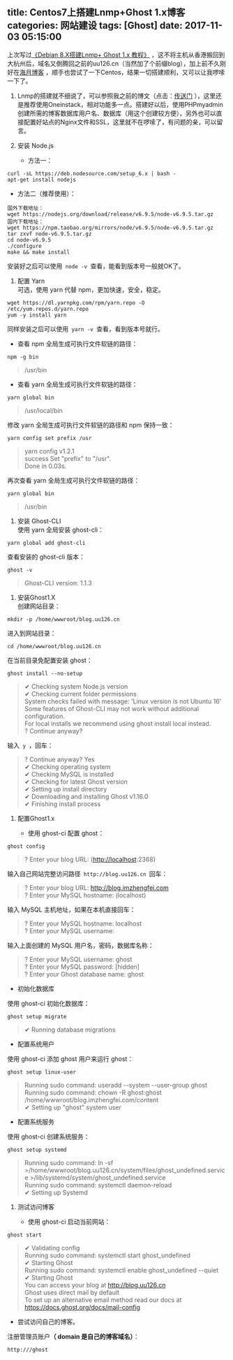 title: Centos7上搭建Lnmp+Ghost 1.x博客
categories: 网站建设
tags: [Ghost]
date: 2017-11-03 05:15:00
---
<p>上次写过<a href="https://blog.uu126.cn/debian-8-8da-jian-lnmp-ghost-1-x-jiao-cheng/">《Debian 8.X搭建Lnmp+ Ghost 1.x 教程》</a> ，这不将主机从香港搬回到大杭州后，域名又倒腾回之前的uu126.cn（当然加了个前缀blog），加上前不久刚好在<a href="http://blog.imzhengfei.com/centos-7-an-zhuang-pei-zhi-ghost-1-x/">海月博客</a> ，顺手也尝试了一下Centos，结果一切搭建顺利，又可以让我啰嗦一下了。</p><ol><li>Lnmp的搭建就不细说了，可以参照我之前的博文（点击：<a href="https://blog.uu126.cn/debian-8-8da-jian-lnmp-ghost-1-x-jiao-cheng/">传送门</a> ），这里还是推荐使用Oneinstack，相对功能多一点。搭建好以后，使用PHPmyadmin创建所需的博客数据库用户名、数据库（用这个创建较方便），另外也可以直接配置好站点的Nginx文件和SSL，这里就不在啰嗦了，有问题的亲，可以留言。</li><li><p>安装 Node.js</p><ul><li>方法一：</li></ul></li></ol><pre><code>curl -sL https://deb.nodesource.com/setup_6.x | bash -
apt-get install nodejs</code></pre><ul><li>方法二（推荐使用）：</li></ul><pre><code>国外下载地址：
wget https://nodejs.org/download/release/v6.9.5/node-v6.9.5.tar.gz
国内下载地址：
wget https://npm.taobao.org/mirrors/node/v6.9.5/node-v6.9.5.tar.gz
tar zxvf node-v6.9.5.tar.gz
cd node-v6.9.5
./configure
make &amp;&amp; make install</code></pre><p>安装好之后可以使用<code> node -v </code>查看，能看到版本号一般就OK了。</p><ol><li>配置 Yarn<br />  可选，使用 yarn 代替 npm，更加快速，安全，稳定。</li></ol><pre><code>wget https://dl.yarnpkg.com/rpm/yarn.repo -O /etc/yum.repos.d/yarn.repo
yum -y install yarn</code></pre><p>同样安装之后可以使用<code> yarn -v </code>查看，看到版本号就行。</p><ul><li>查看 npm 全局生成可执行文件软链的路径：</li></ul><pre><code>npm -g bin</code></pre><blockquote><p>/usr/bin</p></blockquote><ul><li>查看 yarn 全局生成可执行文件软链的路径：</li></ul><pre><code>yarn global bin</code></pre><blockquote><p>/usr/local/bin</p></blockquote><p>修改 yarn 全局生成可执行文件软链的路径和 npm 保持一致：</p><pre><code>yarn config set prefix /usr</code></pre><blockquote><p>yarn config v1.2.1<br />success Set "prefix" to "/usr".<br />Done in 0.03s.</p></blockquote><p>再次查看 yarn 全局生成可执行文件软链的路径：</p><pre><code>yarn global bin</code></pre><blockquote><p>/usr/bin</p></blockquote><ol><li>安装 Ghost-CLI<br />使用 yarn 全局安装 ghost-cli：</li></ol><pre><code>yarn global add ghost-cli</code></pre><p>查看安装的 ghost-cli 版本：</p><pre><code>ghost -v</code></pre><blockquote><p>Ghost-CLI version: 1.1.3</p></blockquote><ol><li>安装Ghost1.X<br />创建网站目录：</li></ol><pre><code>mkdir -p /home/wwwroot/blog.uu126.cn</code></pre><p>进入到网站目录：</p><pre><code>cd /home/wwwroot/blog.uu126.cn</code></pre><p>在当前目录免配置安装 ghost：</p><pre><code>ghost install --no-setup</code></pre><blockquote><p>✔ Checking system Node.js version<br />✔ Checking current folder permissions<br />System checks failed with message: 'Linux version is not Ubuntu 16'<br />Some features of Ghost-CLI may not work without additional configuration.<br />For local installs we recommend using ghost install local instead.<br />? Continue anyway?</p></blockquote><p>输入<code> y </code>，回车：</p><blockquote><p>? Continue anyway? Yes<br />✔ Checking operating system<br />✔ Checking MySQL is installed<br />✔ Checking for latest Ghost version<br />✔ Setting up install directory<br />✔ Downloading and installing Ghost v1.16.0<br />✔ Finishing install process</p></blockquote><ol><li><p>配置Ghost1.x</p><ul><li>使用 ghost-ci 配置 ghost：</li></ul></li></ol><pre><code>ghost config</code></pre><blockquote><p>? Enter your blog URL: (<a href="http://localhost">http://localhost</a>:2368)</p></blockquote><p>输入自己网站完整访问路径<code> http://blog.uu126.cn </code>回车：</p><blockquote><p>? Enter your blog URL: <a href="http://blog.imzhengfei.com">http://blog.imzhengfei.com</a><br />? Enter your MySQL hostname: (localhost)</p></blockquote><p>输入 MySQL 主机地址，如果在本机直接回车：</p><blockquote><p>? Enter your MySQL hostname: localhost<br />? Enter your MySQL username:</p></blockquote><p>输入上面创建的 MySQL 用户名，密码，数据库名称：</p><blockquote><p>? Enter your MySQL username: ghost<br />? Enter your MySQL password: [hidden]<br />? Enter your Ghost database name: ghost</p></blockquote><ul><li>初始化数据库</li></ul><p>使用 ghost-ci 初始化数据库：</p><pre><code>ghost setup migrate</code></pre><blockquote><p>✔ Running database migrations</p></blockquote><ul><li>配置系统用户</li></ul><p>使用 ghost-ci 添加 ghost 用户来运行 ghost：</p><pre><code>ghost setup linux-user</code></pre><blockquote><p>Running sudo command: useradd --system --user-group ghost<br />Running sudo command: chown -R ghost:ghost /home/wwwroot/blog.imzhengfei.com/content<br />✔ Setting up "ghost" system user</p></blockquote><ul><li>配置系统服务</li></ul><p>使用 ghost-ci 创建系统服务：</p><pre><code>ghost setup systemd</code></pre><blockquote><p>Running sudo command: ln -sf &gt;/home/wwwroot/blog.uu126.cn/system/files/ghost_undefined.service &gt;/lib/systemd/system/ghost_undefined.service<br />Running sudo command: systemctl daemon-reload<br />✔ Setting up Systemd</p></blockquote><ol><li><p>测试访问博客</p><ul><li>使用 ghost-ci 启动当前网站：</li></ul></li></ol><pre><code>ghost start</code></pre><blockquote><p>✔ Validating config<br />Running sudo command: systemctl start ghost_undefined<br />✔ Starting Ghost<br />Running sudo command: systemctl enable ghost_undefined --quiet<br />✔ Starting Ghost<br />You can access your blog at <a href="http://blog.uu126.cn">http://blog.uu126.cn</a><br />Ghost uses direct mail by default<br />To set up an alternative email method read our docs at <a href="https://docs.ghost.org/docs/mail-config">https://docs.ghost.org/docs/mail-config</a></p></blockquote><ul><li>尝试访问自己的博客。</li></ul><p>注册管理员账户<strong>（ domain 是自己的博客域名）</strong>：</p><pre><code>http:///ghost</code></pre>